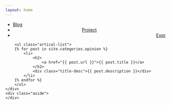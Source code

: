 ```yaml
---
layout: home
---
```


<div class="index-content opinion">
    <div class="section">
         <ul class="artical-cate">
            <li><a href="/"><span>Blog</span></a></li>
            <li style="text-align:center"><a href="/project"><span>Project</span></a></li>
            <li class="on" style="text-align:right"><a href="/opinion"><span>Expr</span></a></li>
        </ul>
        <div class="cate-bar"><span id="cateBar"></span></div>

        <ul class="artical-list">
        {% for post in site.categories.opinion %}
            <li>
                <h2>
                    <a href="{{ post.url }}">{{ post.title }}</a>
                </h2>
                <div class="title-desc">{{ post.description }}</div>
            </li>
        {% endfor %}
        </ul>
    </div>
    <div class="aside">
    </div>
</div>
